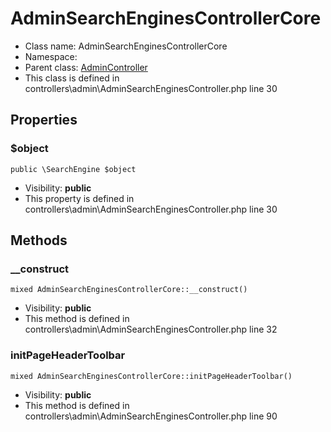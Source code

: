 AdminSearchEnginesControllerCore
===============






* Class name: AdminSearchEnginesControllerCore
* Namespace: 
* Parent class: [AdminController](AdminControllerCore)
* This class is defined in controllers\admin\AdminSearchEnginesController.php line 30





Properties
----------


### $object

    public \SearchEngine $object





* Visibility: **public**
* This property is defined in controllers\admin\AdminSearchEnginesController.php line 30


Methods
-------


### __construct

    mixed AdminSearchEnginesControllerCore::__construct()





* Visibility: **public**
* This method is defined in controllers\admin\AdminSearchEnginesController.php line 32




### initPageHeaderToolbar

    mixed AdminSearchEnginesControllerCore::initPageHeaderToolbar()





* Visibility: **public**
* This method is defined in controllers\admin\AdminSearchEnginesController.php line 90



